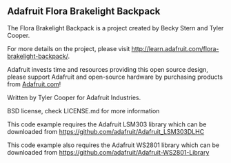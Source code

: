 ## Adafruit Flora Brakelight Backpack

The Flora Brakelight Backpack is a project created by Becky Stern and Tyler Cooper.  

For more details on the project, please visit http://learn.adafruit.com/flora-brakelight-backpack/.

Adafruit invests time and resources providing this open source design, 
please support Adafruit and open-source hardware by purchasing products from [Adafruit.com](https://www.adafruit.com)!

Written by Tyler Cooper for Adafruit Industries.

BSD license, check LICENSE.md for more information

This code example requires the Adafruit LSM303 library which can be downloaded from https://github.com/adafruit/Adafruit_LSM303DLHC

This code example also requires the Adafruit WS2801 library which can be downloaded from https://github.com/adafruit/Adafruit-WS2801-Library
